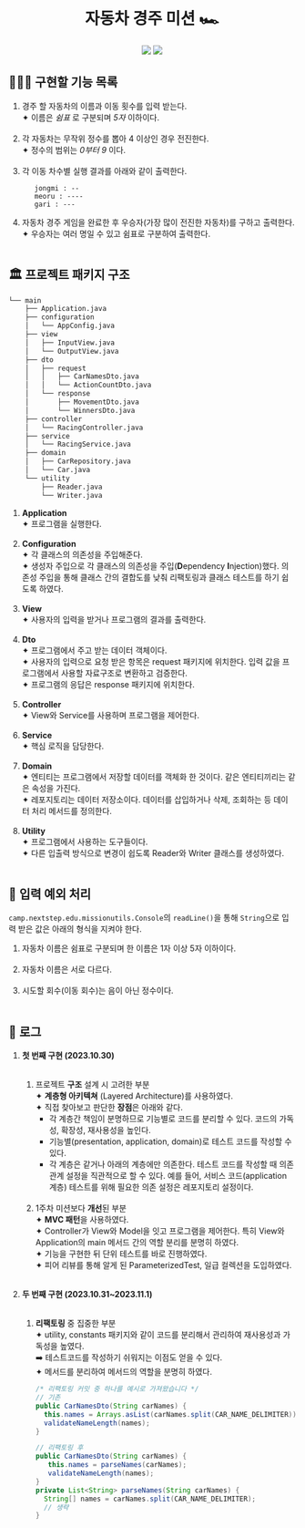 <div align="center">

# 자동차 경주 미션 🏎️
<img src="https://img.shields.io/badge/java-007396?style=for-the-badge&logo=java&logoColor=white"/>
<img src="https://img.shields.io/badge/junit5-25A162?style=for-the-badge&logo=junit5&logoColor=white"/><br>

</div>

## 👩🏻‍💻 구현할 기능 목록

1. 경주 할 자동차의 이름과 이동 횟수를 입력 받는다.<br>
   ✦ 이름은 _쉼표_ 로 구분되며 _5자_ 이하이다. <br><br>
2. 각 자동차는 무작위 정수를 뽑아 4 이상인 경우 전진한다.<br>
   ✦ 정수의 범위는 _0부터 9_ 이다.<br><br>
3. 각 이동 차수별 실행 결과를 아래와 같이 출력한다.<br>
   ```
      jongmi : --
      meoru : ----
      gari : ---
   ```
4. 자동차 경주 게임을 완료한 후 우승자(가장 많이 전진한 자동차)를 구하고 출력한다.<br>
   ✦ 우승자는 여러 명일 수 있고 쉼표로 구분하여 출력한다.<br><br>


## 🏛️ 프로젝트 패키지 구조

```bash
└── main
    ├── Application.java
    ├── configuration
    │   └── AppConfig.java
    ├── view
    │   ├── InputView.java
    │   └── OutputView.java
    ├── dto
    │   ├── request
    │   │   ├── CarNamesDto.java
    │   │   └── ActionCountDto.java
    │   └── response
    │       ├── MovementDto.java
    │       └── WinnersDto.java
    ├── controller
    │   └── RacingController.java
    ├── service
    │   └── RacingService.java
    ├── domain
    │   ├── CarRepository.java
    │   └── Car.java
    └── utility
        ├── Reader.java
        └── Writer.java
```

1. <b>Application</b><br>
   ✦ 프로그램을 실행한다.<br><br>
2. <b>Configuration</b><br>
   ✦ 각 클래스의 의존성을 주입해준다.<br>
   ✦ 생성자 주입으로 각 클래스의 의존성을 주입(<b>D</b>ependency <b>I</b>njection)했다. 
   의존성 주입을 통해 클래스 간의 결합도를 낮춰 리팩토링과 클래스 테스트를 하기 쉽도록 하였다.<br><br>
3. <b>View</b><br>
   ✦ 사용자의 입력을 받거나 프로그램의 결과를 출력한다.<br><br>
4. <b>Dto</b><br>
   ✦ 프로그램에서 주고 받는 데이터 객체이다.<br>
   ✦ 사용자의 입력으로 요청 받은 항목은 request 패키지에 위치한다. 입력 값을 프로그램에서 사용할 자료구조로 변환하고 검증한다.<br>
   ✦ 프로그램의 응답은 response 패키지에 위치한다.<br><br>
5. <b>Controller</b><br>
   ✦ View와 Service를 사용하며 프로그램을 제어한다.<br><br>
6. <b>Service</b><br>
   ✦ 핵심 로직을 담당한다.<br><br>
7. <b>Domain</b><br>
   ✦ 엔티티는 프로그램에서 저장할 데이터를 객체화 한 것이다. 같은 엔티티끼리는 같은 속성을 가진다.<br>
   ✦ 레포지토리는 데이터 저장소이다. 데이터를 삽입하거나 삭제, 조회하는 등 데이터 처리 메서드를 정의한다.<br><br>
8. <b>Utility</b><br>
   ✦ 프로그램에서 사용하는 도구들이다.<br>
   ✦ 다른 입출력 방식으로 변경이 쉽도록 Reader와 Writer 클래스를 생성하였다. <br><br>

## 🚨 입력 예외 처리
`camp.nextstep.edu.missionutils.Console`의 `readLine()`을 통해 `String`으로 입력 받은 값은 아래의 형식을 지켜야 한다.

1. 자동차 이름은 쉼표로 구분되며 한 이름은 1자 이상 5자 이하이다.<br><br>
2. 자동차 이름은 서로 다르다.<br><br>
3. 시도할 회수(이동 회수)는 음이 아닌 정수이다.<br><br>

## 📑 로그
1. **첫 번째 구현 (2023.10.30)** <br><br>
   1. 프로젝트 <b>구조</b> 설계 시 고려한 부분 <br>
      ✦ <b>계층형 아키텍쳐</b> (Layered Architecture)를 사용하였다. <br>
      ✦ 직접 찾아보고 판단한 <b>장점</b>은 아래와 같다.<br>
        - 각 계층간 책임이 분명하므로 기능별로 코드를 분리할 수 있다. 코드의 가독성, 확장성, 재사용성을 높인다.
        - 기능별(presentation, application, domain)로 테스트 코드를 작성할 수 있다.
        - 각 계층은 같거나 아래의 계층에만 의존한다. 테스트 코드를 작성할 때 의존 관계 설정을 직관적으로 할 수 있다. 
          예를 들어, 서비스 코드(application 계층) 테스트를 위해 필요한 의존 설정은 레포지토리 설정이다.<br><br>
   2. 1주차 미션보다 <b>개선</b>된 부분 <br>
      ✦ <b>MVC 패턴</b>을 사용하였다. <br>
      ✦ Controller가 View와 Model을 잇고 프로그램을 제어한다. 특히 View와 Application의 main 메서드 간의 역할 분리를 분명히 하였다.<br>
      ✦ 기능을 구현한 뒤 단위 테스트를 바로 진행하였다. <br>
      ✦ 피어 리뷰를 통해 알게 된 ParameterizedTest, 일급 컬렉션을 도입하였다.<br><br>

2. **두 번째 구현 (2023.10.31~2023.11.1)** <br><br>
   1. <b>리팩토링</b> 중 집중한 부분<br>
      ✦ utility, constants 패키지와 같이 코드를 분리해서 관리하여 재사용성과 가독성을 높였다.<br>
         ➡️ 테스트코드를 작성하기 쉬워지는 이점도 얻을 수 있다.<br>
      ✦ 메서드를 분리하여 메서드의 역할을 분명히 하였다.<br>
         ```java
        /* 리팩토링 커밋 중 하나를 예시로 가져왔습니다 */ 
        // 기존
         public CarNamesDto(String carNames) {
           this.names = Arrays.asList(carNames.split(CAR_NAME_DELIMITER));
           validateNameLength(names);
         }
      
         // 리팩토링 후
         public CarNamesDto(String carNames) {
            this.names = parseNames(carNames);
            validateNameLength(names);
         }
         private List<String> parseNames(String carNames) {
           String[] names = carNames.split(CAR_NAME_DELIMITER);
           // 생략
         }
         ```